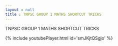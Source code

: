 ```yaml
---
layout : null
title : TNPSC GROUP 1 MATHS SHORTCUT TRICKS
---
```


TNPSC GROUP 1 MATHS SHORTCUT TRICKS



{% include youtubePlayer.html id='smJKjtQSgjo' %}
